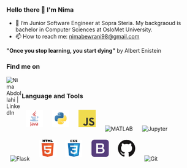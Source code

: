 ### Hello there  👋  I'm Nima
 <!--![](https://visitor-badge.laobi.icu/badge?page_id=NimaAB.NimaAB)-->
<!--[![Github](https://img.shields.io/github/followers/NimaAB?label=Follow&style=social)](https://github.com/NimaAB)-->



- 🔭 I’m Junior Software Engineer at Sopra Steria. My backgraoud is bachelor in Computer Sciences at OsloMet University. 
- 📫 How to reach me: nimabewrani98@gmail.com
<!-- - 💬 Ask me about "Nothing actually".--> 

**"Once you stop learning, you start dying"** by Albert Enistein

### Find me on
[<img align="left" alt="Nima Abdollahi | LinkedIn" width="40px" src="https://cdn.jsdelivr.net/npm/simple-icons@v3/icons/linkedin.svg" />][linkedin]
<br>

### Language and Tools
<p align="left">
<img src="https://github.com/NimaAB/NimaAB/blob/main/java.png" alt="Java" height="45px" style="margin:10px">
<img src="https://raw.githubusercontent.com/github/explore/80688e429a7d4ef2fca1e82350fe8e3517d3494d/topics/python/python.png" alt="Python" height="45px" style="margin:10px">
<img src="https://raw.githubusercontent.com/github/explore/80688e429a7d4ef2fca1e82350fe8e3517d3494d/topics/javascript/javascript.png" alt="Javascript" height="45px" style="margin:10px">
 <img src="https://upload.wikimedia.org/wikipedia/commons/2/21/Matlab_Logo.png" alt="MATLAB" height="45px" style="margin:10px">
 <img alt="Jupyter" height="45px" src="https://upload.wikimedia.org/wikipedia/commons/thumb/3/38/Jupyter_logo.svg/883px-Jupyter_logo.svg.png" style="margin: 10px;"/>
<img src="https://cdn.jsdelivr.net/npm/simple-icons@v3/icons/flask.svg" alt="Flask" height="45px" style="margin:10px">
 <img src="https://raw.githubusercontent.com/github/explore/80688e429a7d4ef2fca1e82350fe8e3517d3494d/topics/html/html.png" alt="HTML5" height="45px" style="margin:10px">
 <img src="https://raw.githubusercontent.com/github/explore/80688e429a7d4ef2fca1e82350fe8e3517d3494d/topics/css/css.png" alt="CSS3" height="45px" style="margin:10px">
<img src="https://raw.githubusercontent.com/github/explore/80688e429a7d4ef2fca1e82350fe8e3517d3494d/topics/bootstrap/bootstrap.png" alt="Bootstrap" height="45px" style="margin:10px">
 <img src="https://raw.githubusercontent.com/github/explore/78df643247d429f6cc873026c0622819ad797942/topics/github/github.png" alt="Github" height="45px" style="margin:10px">
 <img src="https://camo.githubusercontent.com/fbfcb9e3dc648adc93bef37c718db16c52f617ad055a26de6dc3c21865c3321d/68747470733a2f2f7777772e766563746f726c6f676f2e7a6f6e652f6c6f676f732f6769742d73636d2f6769742d73636d2d69636f6e2e737667" alt="Git" height="45px" style="margin:10px">
</p>

<!--### Stats
![GitHub stats](https://github-readme-stats.vercel.app/api?username=NimaAB&&show_icons=true&title_color=000&icon_color=bb2acf&text_color=000&bg_color=fff)-->

<!--![Top Langs](https://github-readme-stats.vercel.app/api/top-langs/?username=NimaAB&title_color=000&icon_color=bb2acf&text_color=000&bg_color=fff)-->
<!--![lang stats](https://github-readme-stats.vercel.app/api/top-langs/?username=NimaAB&layout=compact&hide=html)-->




<!--Links-->
[linkedin]: https://www.linkedin.com/in/nima-abdollahi-770254193/ 

